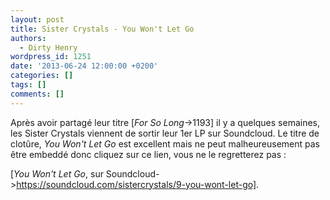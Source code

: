 ```yaml
---
layout: post
title: Sister Crystals - You Won't Let Go
authors:
  - Dirty Henry
wordpress_id: 1251
date: '2013-06-24 12:00:00 +0200'
categories: []
tags: []
comments: []
---
```

Après avoir partagé leur titre [*For So Long*->1193] il y a quelques semaines, les Sister Crystals viennent de sortir leur 1er LP sur Soundcloud. Le titre de clotûre, *You Won't Let Go* est excellent mais ne peut malheureusement pas être embeddé donc cliquez sur ce lien, vous ne le regretterez pas : 

[*You Won't Let Go*, sur Soundcloud->https://soundcloud.com/sistercrystals/9-you-wont-let-go].
